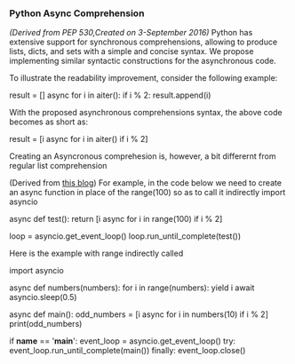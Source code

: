 <h3> Python Async Comprehension </h3>
<i>(Derived from PEP 530,Created on 3-September 2016)</i>
Python has extensive support for synchronous comprehensions, allowing to produce lists, dicts, and sets with a simple and concise syntax. We propose implementing similar syntactic constructions for the asynchronous code.

To illustrate the readability improvement, consider the following example:

result = []
async for i in aiter():
    if i % 2:
        result.append(i)

With the proposed asynchronous comprehensions syntax, the above code becomes as short as:

result = [i async for i in aiter() if i % 2]

Creating an Asyncronous comprehesion is, however, a bit differernt from regular list comprehension

(Derived from <a href="https://www.blog.pythonlibrary.org/2017/02/14/whats-new-in-python-asynchronous-comprehensions-generators/">this blog</a>)
For example, in the code below we need to create an async function in place of the range(100) so as to call it indirectly
import asyncio

async def test(): 
    return [i async for i in range(100) if i % 2]

loop = asyncio.get_event_loop()
loop.run_until_complete(test())

Here is the example with range indirectly called

import asyncio

async def numbers(numbers):
    for i in range(numbers):
        yield i
        await asyncio.sleep(0.5)

async def main():
    odd_numbers = [i async for i in numbers(10) if i % 2]
    print(odd_numbers)

if __name__ == '__main__':
    event_loop = asyncio.get_event_loop()
    try:
        event_loop.run_until_complete(main())
    finally:
        event_loop.close() 
